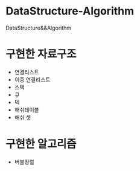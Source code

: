 # DataStructure-Algorithm
DataStructure&amp;&amp;Algorithm 

# 구현한 자료구조
- 연결리스트
- 이중 연결리스트
- 스택
- 큐
- 덱
- 해쉬테이블
- 해쉬 셋

# 구현한 알고리즘
- 버블정렬